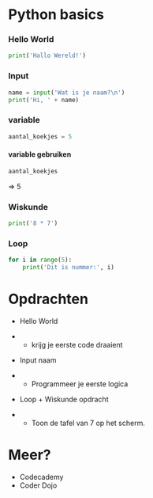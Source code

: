 
# Python basics

### Hello World

```python
print('Hallo Wereld!')
```


### Input

```python
name = input('Wat is je naam?\n')
print('Hi, ' + name)
```


### variable

```python
aantal_koekjes = 5
```


#### variable gebruiken

```python
aantal_koekjes
```
=> 5


### Wiskunde

```python
print('8 * 7')
```


### Loop

```python
for i in range(5):
    print('Dit is nummer:', i)
```


# Opdrachten

- Hello World
- - krijg je eerste code draaient

- Input naam
- - Programmeer je eerste logica

- Loop + Wiskunde opdracht
- - Toon de tafel van 7 op het scherm.


# Meer?

- Codecademy
- Coder Dojo

